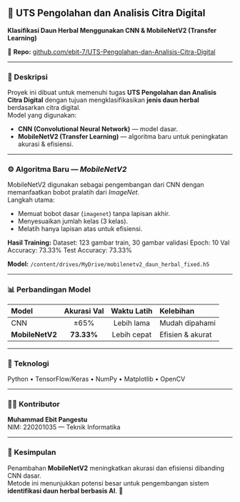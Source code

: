 ## 🌿 UTS Pengolahan dan Analisis Citra Digital  
**Klasifikasi Daun Herbal Menggunakan CNN & MobileNetV2 (Transfer Learning)**  

📎 **Repo:** [github.com/ebit-7/UTS-Pengolahan-dan-Analisis-Citra-Digital](https://github.com/ebit-7/UTS-Pengolahan-dan-Analisis-Citra-Digital)

---

### 📘 Deskripsi  
Proyek ini dibuat untuk memenuhi tugas **UTS Pengolahan dan Analisis Citra Digital** dengan tujuan mengklasifikasikan **jenis daun herbal** berdasarkan citra digital.  
Model yang digunakan:  
- **CNN (Convolutional Neural Network)** — model dasar.  
- **MobileNetV2 (Transfer Learning)** — algoritma baru untuk peningkatan akurasi & efisiensi.  

---

### ⚙️ Algoritma Baru — *MobileNetV2*  
MobileNetV2 digunakan sebagai pengembangan dari CNN dengan memanfaatkan bobot pralatih dari *ImageNet*.  
Langkah utama:
- Memuat bobot dasar (`imagenet`) tanpa lapisan akhir.  
- Menyesuaikan jumlah kelas (3 kelas).  
- Melatih hanya lapisan atas untuk efisiensi.  

**Hasil Training:**
Dataset: 123 gambar train, 30 gambar validasi
Epoch: 10
Val Accuracy: 73.33%
Test Accuracy: 73.33%


**Model:** `/content/drives/MyDrive/mobilenetv2_daun_herbal_fixed.h5`

---

### 📊 Perbandingan Model  

| Model | Akurasi Val | Waktu Latih | Kelebihan |
|:------|:-------------:|:-------------:|:------------|
| CNN | ±65% | Lebih lama | Mudah dipahami |
| **MobileNetV2** | **73.33%** | Lebih cepat | Efisien & akurat |

---

### 🧩 Teknologi  
Python • TensorFlow/Keras • NumPy • Matplotlib • OpenCV  

---

### 👨‍💻 Kontributor  
**Muhammad Ebit Pangestu**  
NIM: 220201035 — Teknik Informatika  

---

### 🚀 Kesimpulan  
Penambahan **MobileNetV2** meningkatkan akurasi dan efisiensi dibanding CNN dasar.  
Metode ini menunjukkan potensi besar untuk pengembangan sistem **identifikasi daun herbal berbasis AI**. 🌱
